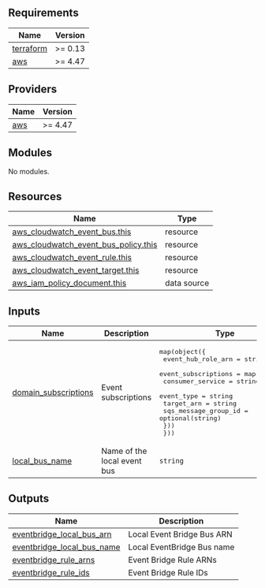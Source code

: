 <!-- BEGIN_TF_DOCS -->
## Requirements

| Name | Version |
|------|---------|
| <a name="requirement_terraform"></a> [terraform](#requirement\_terraform) | >= 0.13 |
| <a name="requirement_aws"></a> [aws](#requirement\_aws) | >= 4.47 |

## Providers

| Name | Version |
|------|---------|
| <a name="provider_aws"></a> [aws](#provider\_aws) | >= 4.47 |

## Modules

No modules.

## Resources

| Name | Type |
|------|------|
| [aws_cloudwatch_event_bus.this](https://registry.terraform.io/providers/hashicorp/aws/latest/docs/resources/cloudwatch_event_bus) | resource |
| [aws_cloudwatch_event_bus_policy.this](https://registry.terraform.io/providers/hashicorp/aws/latest/docs/resources/cloudwatch_event_bus_policy) | resource |
| [aws_cloudwatch_event_rule.this](https://registry.terraform.io/providers/hashicorp/aws/latest/docs/resources/cloudwatch_event_rule) | resource |
| [aws_cloudwatch_event_target.this](https://registry.terraform.io/providers/hashicorp/aws/latest/docs/resources/cloudwatch_event_target) | resource |
| [aws_iam_policy_document.this](https://registry.terraform.io/providers/hashicorp/aws/latest/docs/data-sources/iam_policy_document) | data source |

## Inputs

| Name | Description | Type | Default | Required |
|------|-------------|------|---------|:--------:|
| <a name="input_domain_subscriptions"></a> [domain\_subscriptions](#input\_domain\_subscriptions) | Event subscriptions | <pre>map(object({<br>    event_hub_role_arn = string<br>    event_subscriptions = map(object({<br>      consumer_service     = string<br>      event_type           = string<br>      target_arn           = string<br>      sqs_message_group_id = optional(string)<br>    }))<br>  }))</pre> | n/a | yes |
| <a name="input_local_bus_name"></a> [local\_bus\_name](#input\_local\_bus\_name) | Name of the local event bus | `string` | n/a | yes |

## Outputs

| Name | Description |
|------|-------------|
| <a name="output_eventbridge_local_bus_arn"></a> [eventbridge\_local\_bus\_arn](#output\_eventbridge\_local\_bus\_arn) | Local Event Bridge Bus ARN |
| <a name="output_eventbridge_local_bus_name"></a> [eventbridge\_local\_bus\_name](#output\_eventbridge\_local\_bus\_name) | Local EventBridge Bus name |
| <a name="output_eventbridge_rule_arns"></a> [eventbridge\_rule\_arns](#output\_eventbridge\_rule\_arns) | Event Bridge Rule ARNs |
| <a name="output_eventbridge_rule_ids"></a> [eventbridge\_rule\_ids](#output\_eventbridge\_rule\_ids) | Event Bridge Rule IDs |
<!-- END_TF_DOCS -->
